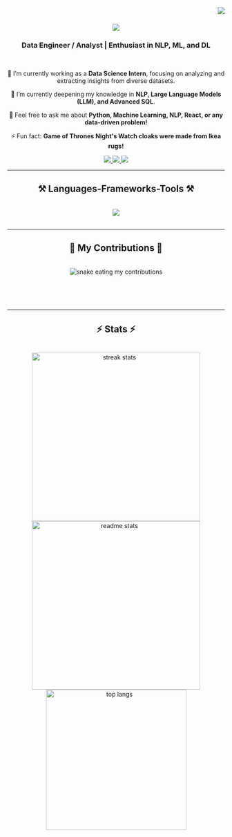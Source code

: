 <img align="right" src="https://visitor-badge.laobi.icu/badge?page_id=indranil143.indranil143" />

<h1 align="center">
    <img src="https://readme-typing-svg.herokuapp.com/?font=Righteous&size=35&center=true&vCenter=true&width=500&height=70&duration=4000&lines=Hi+There!+👋;+I'm+Indranil+Bandyopadhyay!;" />
</h1>

<h3 align="center">Data Engineer / Analyst | Enthusiast in NLP, ML, and DL</h3>

<br/>

<div align="center">
 
 🔭 I’m currently working as a **Data Science Intern**, focusing on analyzing and extracting insights from diverse datasets.
 
 🌱 I’m currently deepening my knowledge in **NLP, Large Language Models (LLM), and Advanced SQL**.
 
 💬 Feel free to ask me about **Python, Machine Learning, NLP, React, or any data-driven problem!**
 
 ⚡ Fun fact: **Game of Thrones Night's Watch cloaks were made from Ikea rugs!**

</div>

<div align="center"> 
  <a href="mailto:banerjeeindranil143@gmail.com">
    <img src="https://img.shields.io/badge/Gmail-333333?style=for-the-badge&logo=gmail&logoColor=red" />
  </a>
  <a href="https://linkedin.com/in/ibandyopadhyay" target="_blank">
    <img src="https://img.shields.io/badge/LinkedIn-0077B5?style=for-the-badge&logo=linkedin&logoColor=white" />
  </a>
  <a href="https://indranil143.github.io" target="_blank">
    <img src="https://img.shields.io/badge/Portfolio-FF5722?style=for-the-badge&logo=todoist&logoColor=white" />
  </a>
</div>

<hr/>

<h2 align="center">⚒️ Languages-Frameworks-Tools ⚒️</h2>
<br/>
<div align="center">
    <img src="https://skillicons.dev/icons?i=python,javascript,tensorflow,pandas,powerbi,mongodb,c,react,html,css,vscode,github,git,r,excel,nextjs,mysql,nodejs,scikit-learn,keras,nltk,spacy,pytorch,xgboost,matplotlib,seaborn" /><br>
</div>


</div>

<br/>
<hr/>

<div align="center">
  <h2>🐍 My Contributions 🐍</h2>
  <br>
  <img alt="snake eating my contributions" src="https://raw.githubusercontent.com/indranil143/indranil143/output/github-contribution-grid-snake.svg" />
  
  <br/><br/><br/>
</div>

<hr/>

<h2 align="center">⚡ Stats ⚡</h2>
<br>
<div align=center>
  <img width=390 src="https://github-readme-streak-stats-salesp07.vercel.app/?user=indranil143&count_private=true&theme=react&border_radius=10" alt="streak stats"/>
  <img width=390 src="https://github-readme-stats-salesp07.vercel.app/api?username=indranil143&count_private=true&show_icons=true&theme=react&rank_icon=github&border_radius=10" alt="readme stats" />
  <br/>
  <img width=325 align="center" src="https://github-readme-stats-salesp07.vercel.app/api/top-langs/?username=indranil143&hide=HTML&langs_count=8&layout=compact&theme=react&border_radius=10&size_weight=0.5&count_weight=0.5&exclude_repo=github-readme-stats" alt="top langs" />
</div>

<br/><br/>
